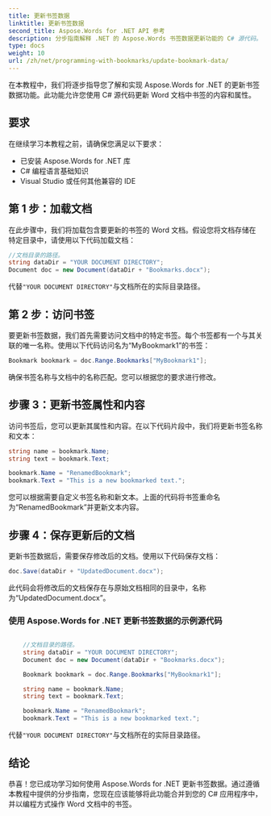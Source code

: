 ```yaml
---
title: 更新书签数据
linktitle: 更新书签数据
second_title: Aspose.Words for .NET API 参考
description: 分步指南解释 .NET 的 Aspose.Words 书签数据更新功能的 C# 源代码。
type: docs
weight: 10
url: /zh/net/programming-with-bookmarks/update-bookmark-data/
---
```


在本教程中，我们将逐步指导您了解和实现 Aspose.Words for .NET 的更新书签数据功能。此功能允许您使用 C# 源代码更新 Word 文档中书签的内容和属性。

## 要求

在继续学习本教程之前，请确保您满足以下要求：

- 已安装 Aspose.Words for .NET 库
- C# 编程语言基础知识
- Visual Studio 或任何其他兼容的 IDE

## 第 1 步：加载文档

在此步骤中，我们将加载包含要更新的书签的 Word 文档。假设您将文档存储在特定目录中，请使用以下代码加载文档：

```csharp
//文档目录的路径。
string dataDir = "YOUR DOCUMENT DIRECTORY";
Document doc = new Document(dataDir + "Bookmarks.docx");
```

代替`"YOUR DOCUMENT DIRECTORY"`与文档所在的实际目录路径。

## 第 2 步：访问书签

要更新书签数据，我们首先需要访问文档中的特定书签。每个书签都有一个与其关联的唯一名称。使用以下代码访问名为“MyBookmark1”的书签：

```csharp
Bookmark bookmark = doc.Range.Bookmarks["MyBookmark1"];
```

确保书签名称与文档中的名称匹配。您可以根据您的要求进行修改。

## 步骤 3：更新书签属性和内容

访问书签后，您可以更新其属性和内容。在以下代码片段中，我们将更新书签名称和文本：

```csharp
string name = bookmark.Name;
string text = bookmark.Text;

bookmark.Name = "RenamedBookmark";
bookmark.Text = "This is a new bookmarked text.";
```

您可以根据需要自定义书签名称和新文本。上面的代码将书签重命名为“RenamedBookmark”并更新文本内容。

## 步骤 4：保存更新后的文档

更新书签数据后，需要保存修改后的文档。使用以下代码保存文档：

```csharp
doc.Save(dataDir + "UpdatedDocument.docx");
```

此代码会将修改后的文档保存在与原始文档相同的目录中，名称为“UpdatedDocument.docx”。

### 使用 Aspose.Words for .NET 更新书签数据的示例源代码

```csharp

	//文档目录的路径。
	string dataDir = "YOUR DOCUMENT DIRECTORY";
	Document doc = new Document(dataDir + "Bookmarks.docx");

	Bookmark bookmark = doc.Range.Bookmarks["MyBookmark1"];

	string name = bookmark.Name;
	string text = bookmark.Text;

	bookmark.Name = "RenamedBookmark";
	bookmark.Text = "This is a new bookmarked text.";

```

代替`"YOUR DOCUMENT DIRECTORY"`与文档所在的实际目录路径。

## 结论

恭喜！您已成功学习如何使用 Aspose.Words for .NET 更新书签数据。通过遵循本教程中提供的分步指南，您现在应该能够将此功能合并到您的 C# 应用程序中，并以编程方式操作 Word 文档中的书签。